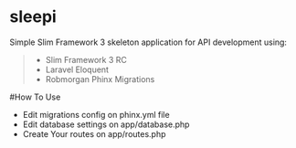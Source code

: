 # sleepi
Simple Slim Framework 3 skeleton application for API development using:
>- Slim Framework 3 RC
>- Laravel Eloquent
>- Robmorgan Phinx Migrations

#How To Use

- Edit migrations config on phinx.yml file
- Edit database settings on app/database.php
- Create Your routes on app/routes.php
